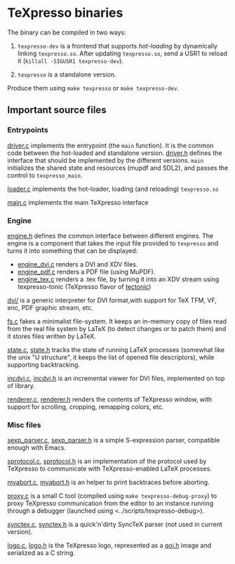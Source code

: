 # TeXpresso binaries

The binary can be compiled in two ways:

1. `texpresso-dev` is a frontend that supports _hot-loading_ by dynamically linking `texpresso.so`.
After updating `texpresso.so`, send a USR1 to reload it (`killall -SIGUSR1 texpresso-dev`).

2. `texpresso` is a standalone version.

Produce them using `make texpresso` or `make texpresso-dev`.

## Important source files

### Entrypoints

[driver.c](driver.c) implements the entrypoint (the `main` function). It is the common
code between the hot-loaded and standalone version. [driver.h](driver.h) defines the
interface that should be implemented by the different versions.
`main` initializes the shared state and resources (mupdf and SDL2), and passes the
control to `texpresso_main`.

[loader.c](loader.c) implements the hot-loader, loading (and reloading) `texpresso.so`

[main.c](main.c) implements the main TeXpresso interface

### Engine

[engine.h](engine.h) defines the common interface between different engines. The engine
is a component that takes the input file provided to `texpresso` and turns it
into something that can be displayed:

- [engine_dvi.c](engine_dvi.c) renders a DVI and XDV files.
- [engine_pdf.c](engine_pdf.c) renders a PDF file (using MuPDF).
- [engine_tex.c](engine_tex.c) renders a .tex file, by turning it into an XDV stream using
  texpresso-tonic (TeXpresso flavor of [tectonic](https://github.com/tectonic-typesetting/tectonic))

[dvi/](dvi/) is a generic interpreter for DVI format,with support for TeX
TFM, VF, enc, PDF graphic stream, etc.

[fs.c](fs.c) fakes a minimalist file-system. It keeps an in-memory copy of files
read from the real file system by LaTeX (to detect changes or to patch them) and
it stores files written by LaTeX.

[state.c](state.c), [state.h](state.h) tracks the state of running LaTeX processes (somewhat
like the unix "U structure", it keeps the list of opened file descriptors),
while supporting backtracking.

[incdvi.c](incdvi.c), [incdvi.h](incdvi.h) is an incremental viewer for DVI files, implemented
on top of <dvi/> library.

[renderer.c](renderer.c), [renderer.h](renderer.h) renders the contents of TeXpresso window,
with support for scrolling, cropping, remapping colors, etc.

### Misc files

[sexp_parser.c](sexp_parser.c), [sexp_parser.h](sexp_parser.h) is a simple S-expression parser, compatible
enough with Emacs.

[sprotocol.c](sprotocol.c), [sprotocol.h](sprotocol.h) is an implementation of the protocol used by
TeXpresso to communicate with TeXpresso-enabled LaTeX processes.

[myabort.c](myabort.c), [myabort.h](myabort.h) is an helper to print backtraces before aborting.

[proxy.c](proxy.c) is a small C tool (compiled using `make texpresso-debug-proxy`) to
proxy TeXpresso communication from the editor to an instance running through a
debugger (launched using <../scripts/texpresso-debug>).

[synctex.c](synctex.c), [synctex.h](synctex.h) is a quick'n'dirty SyncTeX parser (not used in
current version).

[logo.c](logo.c), [logo.h](logo.h) is the TeXpresso logo, represented as a [qoi.h](qoi.h) image
and serialized as a C string.
